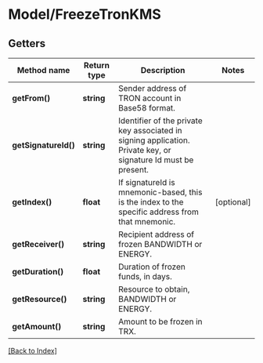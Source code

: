 # Model/FreezeTronKMS

## Getters

Method name | Return type | Description | Notes
------------ | ------------- | ------------- | -------------
**getFrom()** | **string** | Sender address of TRON account in Base58 format. |
**getSignatureId()** | **string** | Identifier of the private key associated in signing application. Private key, or signature Id must be present. |
**getIndex()** | **float** | If signatureId is mnemonic-based, this is the index to the specific address from that mnemonic. | [optional]
**getReceiver()** | **string** | Recipient address of frozen BANDWIDTH or ENERGY. |
**getDuration()** | **float** | Duration of frozen funds, in days. |
**getResource()** | **string** | Resource to obtain, BANDWIDTH or ENERGY. |
**getAmount()** | **string** | Amount to be frozen in TRX. |

[[Back to Index]](../index.md)
